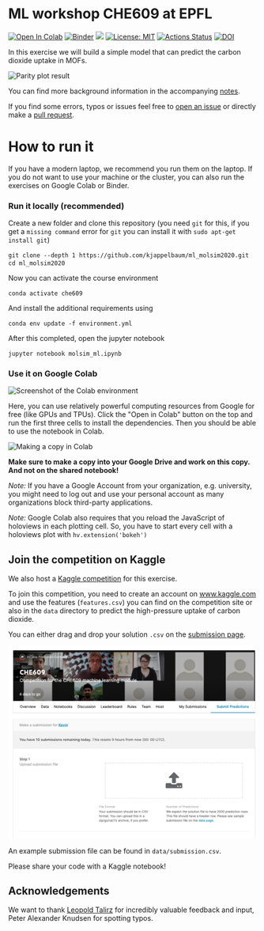 # ML workshop CHE609 at EPFL

[![Open In Colab](https://colab.research.google.com/assets/colab-badge.svg)](https://colab.research.google.com/github/kjappelbaum/ml_molsim2020/blob/che609/molsim_ml.ipynb)
[![Binder](https://mybinder.org/badge_logo.svg)](https://mybinder.org/v2/gh/kjappelbaum/ml_molsim2020.git/master?filepath=molsim_ml)
[![](https://img.shields.io/badge/python-3.7+-blue.svg)](https://www.python.org/download/releases/3.7.0/)
[![License: MIT](https://img.shields.io/badge/License-MIT-yellow.svg)](https://opensource.org/licenses/MIT)
[![Actions Status](https://github.com/kjappelbaum/ml_molsim2020/workflows/Python%20package/badge.svg)](https://github.com/kjappelbaum/ml_molsim2020/actions)
[![DOI](https://zenodo.org/badge/DOI/10.5281/zenodo.3605363.svg)](https://doi.org/10.5281/zenodo.3605363)

In this exercise we will build a simple model that can predict the carbon dioxide uptake in MOFs.

![Parity plot result](_static/result.gif)

You can find more background information in the accompanying [notes](notes/notes.pdf).

If you find some errors, typos or issues feel free to [open an issue](https://help.github.com/en/github/managing-your-work-on-github/about-issues) or directly make a [pull request](https://help.github.com/en/github/collaborating-with-issues-and-pull-requests/about-pull-requests).

# How to run it

If you have a modern laptop, we recommend you run them
on the laptop. If you do not want to use your machine or the cluster, you
can also run the exercises on Google Colab or Binder.

### Run it locally (recommended)

Create a new folder and clone this repository (you need `git` for this, if you get a `missing command` error for `git` you can install it with `sudo apt-get install git`)

```(bash)
git clone --depth 1 https://github.com/kjappelbaum/ml_molsim2020.git
cd ml_molsim2020
```

Now you can activate the course environment

```(bash)
conda activate che609
```

And install the additional requirements using

```(bash)
conda env update -f environment.yml
```

After this completed, open the jupyter notebook

```(bash)
jupyter notebook molsim_ml.ipynb
```

### Use it on Google Colab

![Screenshot of the Colab environment](_static/colab.png)

Here, you can use relatively powerful computing resources from Google for free
(like GPUs and TPUs).
Click the "Open in Colab" button on the top and run the first three cells to
install the dependencies.
Then you should be able to use the notebook in Colab.

![Making a copy in Colab](_static/save_copy_colab.png)

**Make sure to make a copy into your Google Drive and work on this copy. And
not on the shared notebook!**

_Note:_ If you have a Google Account from your organization, e.g. university, you might
need to log out and use your personal account as many organizations block
third-party applications.

_Note:_ Google Colab also requires that you reload the JavaScript of holoviews in each plotting cell. 
So, you have to start every cell with a holoviews plot with `hv.extension('bokeh')`

## Join the competition on Kaggle

We also host a [Kaggle competition](http://www.kaggle.com/c/che609) for this exercise.

To join this competition, you need to create an account on www.kaggle.com and use the features (`features.csv`) you can find on the competition site or also in the `data` directory to predict the high-pressure uptake of carbon dioxide.

You can either drag and drop your solution `.csv` on the [submission
page](https://www.kaggle.com/c/che609/submit).

![Kaggle submission page](_static/kaggle_upload.png)

An example submission file can be found in `data/submission.csv`.

Please share your code with a Kaggle notebook!

## Acknowledgements

We want to thank [Leopold Talirz](https://github.com/ltalirz) for incredibly valuable feedback and input, Peter Alexander Knudsen for spotting typos.
